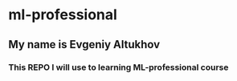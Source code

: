 # ml-professional

## My name is Evgeniy Altukhov
### This REPO I will use to learning ML-professional course
